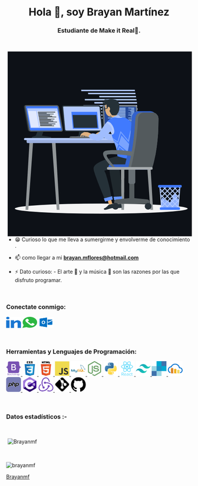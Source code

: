 <h1 align="center">Hola 👋, soy Brayan Martínez</h1>
<h3 align="center">Estudiante de Make it Real🌟.</h3>

<br>

<p ><img align="right" src="./resource/gif/animation_500_kxa883sd.gif" alt="adam-pw" /></p>

- 😁 Curioso lo que me lleva a sumergirme y envolverme de conocimiento .

- 📫 como llegar a mi **brayan.mflores@hotmail.com**

- ⚡ Dato curioso: - El arte 🎨 y la música 🎵 son las razones por las que disfruto programar.

<br>

<h3 align="left">Conectate conmigo:</h3>
<p align="left">
  <a href="https://www.linkedin.com/in/brayan-martinez/" target="blank"><img align="center"
      src="./resource/svg/linked-in-alt.svg"
      alt="Brayan Martínez Flores" height="30" width="40" /></a>
  <a href="https://wa.link/qr07ox" target="blank"><img align="center"
      src="./resource/svg/whatsapp-svg.svg"
      alt="Brayan Martínez Flores" height="30" width="40" /></a>
 <a href="mailto:brayan.mflores@hotmail.com" target="blank"><img align="center"
      src="./resource/svg/outlook-svgrepo.svg"
      alt="Brayan Martínez Flores" height="30" width="40" /></a>
</p>

<br>

<h3 align="left">Herramientas y Lenguajes de Programación:</h3>
<p align="left"> 
      <a href="https://getbootstrap.com" target="_blank" rel="noreferrer">
    <img src="./resource/svg/bootstrap-plain.svg"
      alt="bootstrap" width="40" height="40" />
       </a> 
      <a href="https://www.w3schools.com/css/" target="_blank"
    rel="noreferrer"> <img
      src="./resource/svg/css3-original.svg" alt="css3"
      width="40" height="40" /> </a> 
      <a href="https://www.w3.org/html/" target="_blank" rel="noreferrer"> <img
      src="./resource/svg/html5-original.svg"
      alt="html5" width="40" height="40" /> </a> 
      <a href="https://developer.mozilla.org/en-US/docs/Web/JavaScript" target="_blank"
    rel="noreferrer"> <img
      src="./resource/svg/javascript-original.svg"
      alt="javascript" width="40" height="40" /> </a> 
     <a href="https://www.mysql.com/" target="_blank" rel="noreferrer"> <img
      src="./resource/svg/mysql-original.svg"
      alt="mysql" width="40" height="40" /> </a> </a>
       <a href="https://nodejs.org" target="_blank" rel="noreferrer"> <img
      src="./resource/svg/node-icon.svg"
      alt="nodejs" width="40" height="40" /> </a> 
       <a href="https://www.python.org" target="_blank" rel="noreferrer"> <img
      src="https://raw.githubusercontent.com/devicons/devicon/master/icons/python/python-original.svg" alt="python"
      width="40" height="40" /> </a> 
      <a href="https://reactjs.org/" target="_blank" rel="noreferrer"> <img
      src="./resource/svg/react-original.svg"
      alt="tailwindcss" width="40" height="40" /> </a>
         <a href="https://reactjs.org/" target="_blank" rel="noreferrer"> <img
      src="./resource/svg/tailwindcss-icon.svg"
      alt="sendgrid" width="40" height="40" /> </a>
         <a href="https://sendgrid.com/" target="_blank" rel="noreferrer"> <img
      src="./resource/svg/sendgrid.svg"
      alt="cloudinary" width="40" height="40" /> </a>
          <a href="https://cloudinary.com" target="_blank" rel="noreferrer"> <img
      src="./resource/svg/cloudinary-icon.svg"
      alt="react" width="40" height="40" /> </a>
          <a href="https://www.php.net/" target="_blank" rel="noreferrer"> <img
      src="./resource/svg/php2-icon.svg"
      alt="php" width="40" height="40" /> </a>
         <a href="https://docs.microsoft.com/en-us/dotnet/csharp/" target="_blank" rel="noreferrer"> <img
      src="./resource/svg/c-sharp.svg"
      alt="C shart" width="40" height="40" /> </a>
         <a href="https://redux.js.org/" target="_blank" rel="noreferrer"> <img
      src="./resource/svg/redux-icon.svg"
      alt="redux" width="40" height="40" /> </a>
              <a href="https://git-scm.com/" target="_blank" rel="noreferrer"> <img
      src="./resource/svg/git-icon.svg"
      alt="git" width="40" height="40" /> </a>
              <a href="https://github.com/" target="_blank" rel="noreferrer"> <img
      src="./resource/svg/github-icon.svg"
      alt="github" width="40" height="40" /> </a>
    </p>

<br>

<h3>Datos estadísticos :-</h3>

<br>
    <p>&nbsp;<img align="center" src="https://github-readme-streak-stats.herokuapp.com/?user=brayanmf&theme=algolia&date_format=%5BY%20%5DM%20j&locale=es"
    alt="Brayanmf" /></p>

<br>

<p><img align="center"
    src="https://github-readme-stats.vercel.app/api/top-langs?username=brayanmf&show_icons=true&locale=es&theme=algolia&layout=compact&langs_count=10"
    alt="brayanmf" 
   /></p>

[Brayanmf](https://github.com/brayanmf)
